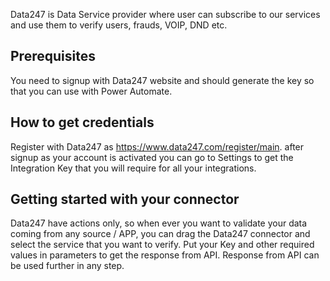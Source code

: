 Data247 is Data Service provider where user can subscribe to our services and use them to verify users, frauds, VOIP, DND etc.

## Prerequisites

You need to signup with Data247 website and should generate the key so that you can use with Power Automate.

## How to get credentials

Register with Data247 as https://www.data247.com/register/main. after signup as your account is activated you can go to Settings to get the Integration Key that you will require for all your integrations.

## Getting started with your connector

Data247 have actions only, so when ever you want to validate your data coming from any source / APP, you can drag the Data247 connector and select the service that you want to verify. Put your Key and other required values in parameters to get the response from API. Response from API can be used further in any step.
